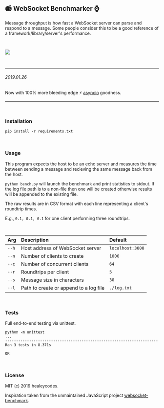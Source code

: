 ## :radio: WebSocket Benchmarker :watch:

Message throughput is how fast a WebSocket server can parse and respond to a message. Some people consider this to be a good reference of a framework/library/server's performance.

<br>

![](https://github.com/healeycodes/websocket-benchmarker/blob/master/images/header.png)

<br>

---

###### 2019.01.26

Now with 100% more bleeding edge :zap: [asyncio](https://docs.python.org/3/library/asyncio.html) goodness.

---

<br>

### Installation

`pip install -r requirements.txt`

<br>

### Usage

This program expects the host to be an echo server and measures the time between sending a message and recieving the same message back from the host.

`python bench.py` will launch the benchmark and print statistics to stdout. If the log file path is to a non-file then one will be created otherwise results will be appended to the existing file.

The raw results are in CSV format with each line representing a client's roundtrip times.

E.g., `0.1, 0.1, 0.1` for one client performing three roundtrips.

<br>

| Arg   | Description                            | Default         |
| ----- |:---------------------------------------|:----------------|
| `--h` | Host address of WebSocket server       | `localhost:3000`|
| `--n` | Number of clients to create            | `1000`          |
| `--c` | Number of concurrent clients           | `64`            |
| `--r` | Roundtrips per client                  | `5`             |
| `--s` | Message size in characters             | `30`            |
| `--l` | Path to create or append to a log file | `./log.txt`     |

<br>

### Tests

Full end-to-end testing via unittest.

```
python -m unittest
...
----------------------------------------------------------------------
Ran 3 tests in 8.371s

OK
```

<br>

### License

MIT (c) 2019 healeycodes.

Inspiration taken from the unmaintained JavaScript project [websocket-benchmark](https://github.com/cargomedia/websocket-benchmark).
